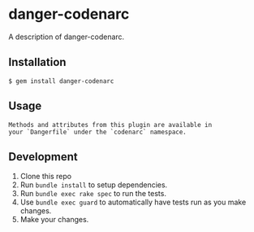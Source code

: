 # danger-codenarc

A description of danger-codenarc.

## Installation

    $ gem install danger-codenarc

## Usage

    Methods and attributes from this plugin are available in
    your `Dangerfile` under the `codenarc` namespace.

## Development

1. Clone this repo
2. Run `bundle install` to setup dependencies.
3. Run `bundle exec rake spec` to run the tests.
4. Use `bundle exec guard` to automatically have tests run as you make changes.
5. Make your changes.
